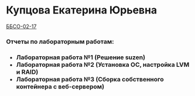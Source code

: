 <h1> Купцова Екатерина Юрьевна </h1>
<u>ББСО-02-17</u>
<h3>Отчеты по лабораторным работам:<h3>
<ul>
<li>Лабораторная работа №1 (Решение suzen)</li>
<li>Лабораторная работа №2 (Установка OC, настройка LVM и RAID)</li>
<li>Лабораторная работа №3 (Сборка собственного контейнера с веб-сервером)</li>
